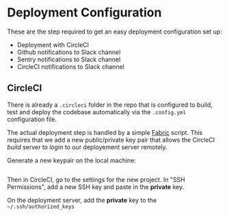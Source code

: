 # Deployment Configuration

These are the step required to get an easy deployment configuration set up:

- Deployment with CircleCI
- Github notifications to Slack channel
- Sentry notifications to Slack channel
- CircleCI notifications to Slack channel

## CircleCI

There is already a `.circleci` folder in the repo that is configured to build, test and deploy the codebase automatically via the `.config.yml` configuration file.

The actual deployment step is handled by a simple [Fabric](http://www.fabfile.org/) script. This requires that we add a new public/private key pair that allows the CircleCI *build* server to *login* to our deployement server remotely.

Generate a new keypair on the local machine:

```sh

```

Then in CircleCI, go to the settings for the new project. In "SSH Permissions", add a new SSH key and paste in the **private** key.

On the deployment server, add the **private** key to the `~/.ssh/authorized_keys`
